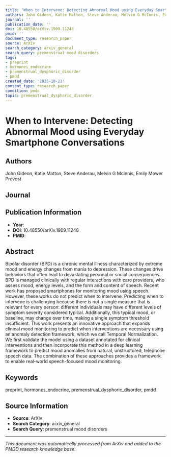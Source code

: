 ```yaml
---
title: 'When to Intervene: Detecting Abnormal Mood using Everyday Smartphone Conversations'
authors: John Gideon, Katie Matton, Steve Anderau, Melvin G McInnis, Emily Mower Provost
journal: ''
publication_date: ''
doi: 10.48550/arXiv.1909.11248
pmid: ''
document_type: research_paper
source: ArXiv
search_category: arxiv_general
search_query: premenstrual mood disorders
tags:
- preprint
- hormones_endocrine
- premenstrual_dysphoric_disorder
- pmdd
created_date: '2025-10-21'
content_type: research_paper
condition: pmdd
topic: premenstrual_dysphoric_disorder
---
```


# When to Intervene: Detecting Abnormal Mood using Everyday Smartphone Conversations

## Authors
John Gideon, Katie Matton, Steve Anderau, Melvin G McInnis, Emily Mower Provost

## Journal


## Publication Information
- **Year**: 
- **DOI**: 10.48550/arXiv.1909.11248
- **PMID**: 

## Abstract
Bipolar disorder (BPD) is a chronic mental illness characterized by extreme mood and energy changes from mania to depression. These changes drive behaviors that often lead to devastating personal or social consequences. BPD is managed clinically with regular interactions with care providers, who assess mood, energy levels, and the form and content of speech. Recent work has proposed smartphones for monitoring mood using speech. However, these works do not predict when to intervene. Predicting when to intervene is challenging because there is not a single measure that is relevant for every person: different individuals may have different levels of symptom severity considered typical. Additionally, this typical mood, or baseline, may change over time, making a single symptom threshold insufficient. This work presents an innovative approach that expands clinical mood monitoring to predict when interventions are necessary using an anomaly detection framework, which we call Temporal Normalization. We first validate the model using a dataset annotated for clinical interventions and then incorporate this method in a deep learning framework to predict mood anomalies from natural, unstructured, telephone speech data. The combination of these approaches provides a framework to enable real-world speech-focused mood monitoring.

## Keywords
preprint, hormones_endocrine, premenstrual_dysphoric_disorder, pmdd

## Source Information
- **Source**: ArXiv
- **Search Category**: arxiv_general
- **Search Query**: premenstrual mood disorders

---
*This document was automatically processed from ArXiv and added to the PMDD research knowledge base.*
